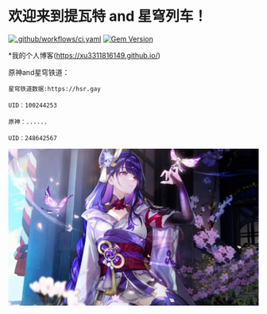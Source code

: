 # 欢迎来到提瓦特 and 星穹列车！

[![.github/workflows/ci.yaml](https://github.com/pages-themes/architect/actions/workflows/ci.yaml/badge.svg)](https://github.com/pages-themes/architect/actions/workflows/ci.yaml) [![Gem Version](https://badge.fury.io/rb/jekyll-theme-architect.svg)](https://badge.fury.io/rb/jekyll-theme-architect)

*我的个人博客(https://xu3311816149.github.io/)

原神and星穹铁道：

    星穹铁道数据:https://hsr.gay
    
    UID：100244253
    
    原神：......
    
    UID：248642567
    
    
![Thumbnail of Architect](thumbnail.png)
